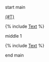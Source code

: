 start main

[{#T}](./include-link.md)

{% include [Text](included/file-1.md) %}

middle 1

{% include [Text](included/file-2.md) %}

end main
